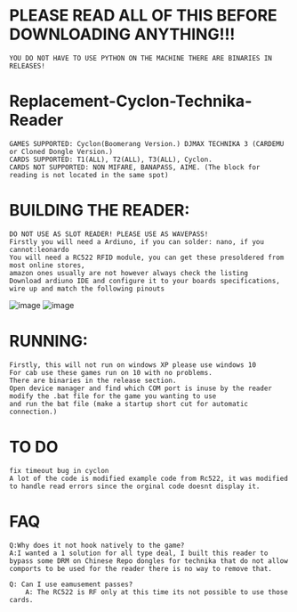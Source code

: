 # PLEASE READ ALL OF THIS BEFORE DOWNLOADING ANYTHING!!!
	YOU DO NOT HAVE TO USE PYTHON ON THE MACHINE THERE ARE BINARIES IN RELEASES!

# Replacement-Cyclon-Technika-Reader
	GAMES SUPPORTED: Cyclon(Boomerang Version.) DJMAX TECHNIKA 3 (CARDEMU or Cloned Dongle Version.)
 	CARDS SUPPORTED: T1(ALL), T2(ALL), T3(ALL), Cyclon.
	CARDS NOT SUPPORTED: NON MIFARE, BANAPASS, AIME. (The block for reading is not located in the same spot)
# BUILDING THE READER:
	DO NOT USE AS SLOT READER! PLEASE USE AS WAVEPASS!
	Firstly you will need a Ardiuno, if you can solder: nano, if you cannot:leonardo
 	You will need a RC522 RFID module, you can get these presoldered from most online stores,
  	amazon ones usually are not however always check the listing
	Download ardiuno IDE and configure it to your boards specifications, 
 	wire up and match the following pinouts
![image](https://user-images.githubusercontent.com/75388599/220476085-4f6be78f-1bbe-407a-97b3-408ecee39cb0.png)
![image](https://img.youtube.com/vi/TJJ_1LiDDrc/maxresdefault.jpg)

# RUNNING:
	Firstly, this will not run on windows XP please use windows 10
 	For cab use these games run on 10 with no problems.
	There are binaries in the release section.
 	Open device manager and find which COM port is inuse by the reader
  	modify the .bat file for the game you wanting to use
	and run the bat file (make a startup short cut for automatic connection.)
# TO DO
	fix timeout bug in cyclon  
	A lot of the code is modified example code from Rc522, it was modified to handle read errors since the orginal code doesnt display it.
# FAQ
	Q:Why does it not hook natively to the game?
 	A:I wanted a 1 solution for all type deal, I built this reader to bypass some DRM on Chinese Repo dongles for technika that do not allow comports to be used for the reader there is no way to remove that.

   	Q: Can I use eamusement passes? 
    	A: The RC522 is RF only at this time its not possible to use those cards.
